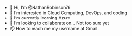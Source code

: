 - 👋 Hi, I’m @NathanRobinson76
- 👀 I’m interested in Cloud Computing, DevOps, and coding
- 🌱 I’m currently learning Azure
- 💞️ I’m looking to collaborate on... Not too sure yet 
- 📫 How to reach me my username at Gmail.

<!---
NathanRobinson76/NathanRobinson76 is a ✨ special ✨ repository because its `README.md` (this file) appears on your GitHub profile.
You can click the Preview link to take a look at your changes.
--->
